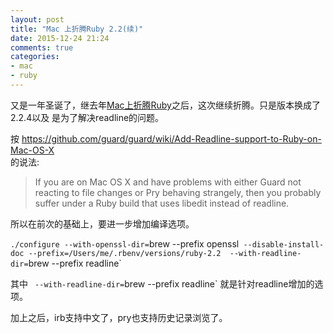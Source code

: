 ```yaml
---
layout: post
title: "Mac 上折腾Ruby 2.2(续)"
date: 2015-12-24 21:24
comments: true
categories:
- mac
- ruby
---
```


又是一年圣诞了，继去年[Mac上折腾Ruby](http://octopresszhangyu.herokuapp.com/blog/2014/12/31/mac-shang-zhe-teng-ruby-2-dot-2/)之后，这次继续折腾。只是版本换成了2.2.4以及
是为了解决readline的问题。

按 https://github.com/guard/guard/wiki/Add-Readline-support-to-Ruby-on-Mac-OS-X  
的说法:

> If you are on Mac OS X and have problems with either Guard not reacting to file changes or Pry behaving strangely, then you probably suffer under a Ruby build that uses libedit instead of readline.

所以在前次的基础上，要进一步增加编译选项。

`./configure --with-openssl-dir=`brew --prefix openssl` --disable-install-doc --prefix=/Users/me/.rbenv/versions/ruby-2.2  --with-readline-dir=`brew --prefix readline`

其中 ` --with-readline-dir=`brew --prefix readline` 就是针对readline增加的选项。

加上之后，irb支持中文了，pry也支持历史记录浏览了。
